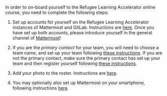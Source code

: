 In order to on-board yourself to the Refugee Learning Accelerator online course, you need to complete the following steps:

1. Set up accounts for yourself on the Refugee Learning Accelerator instances of Mattermost and GitLab. Instructions are [here](step-1-onboarding.md). Once you have set up both accounts, please introduce yourself in the general channel of [Mattermost](https://mattermost.refugeelearning.site/rla/channels/town-square)!

2. If you are the *primary contact* for your team, you will need to choose a team name, and set up your team following [these instructions](step-2a-register-team). If you are not the primary contact, make sure the primary contact has set up your team and then register yourself following [these instructions](step-2b-register-member.md).

3.  Add your photo to the roster. Instructions are [here](step-3-upload-photo.md).

4. You may optionally also set up Mattermost on your smartphone, following instructions [here](step-4-mattermost-mobile.md).

